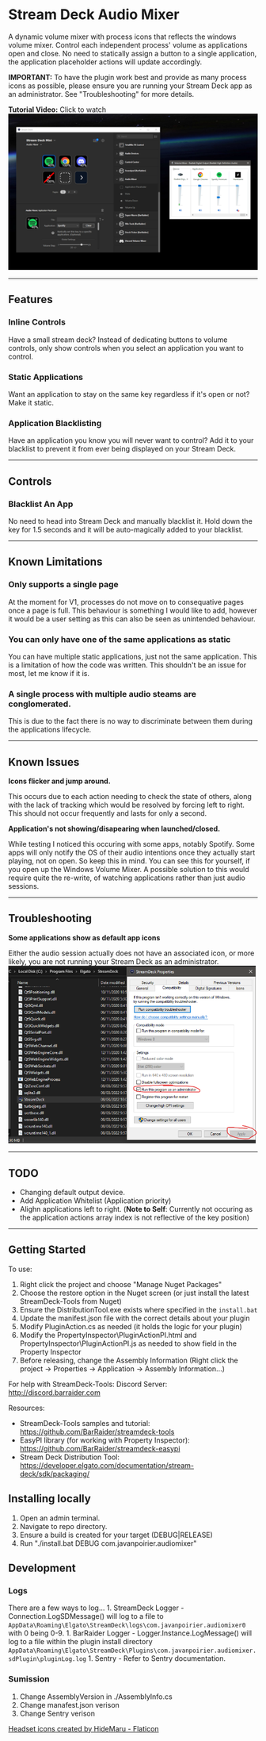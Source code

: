 # Stream Deck Audio Mixer

A dynamic volume mixer with process icons that reflects the windows volume mixer. Control each independent process' volume as applications open and close. No need to statically assign a button to
a single application, the application placeholder actions will update accordingly.

**IMPORTANT:** To have the plugin work best and provide as many process icons as possible, please ensure you are running your Stream Deck app as an administrator. See "Troubleshooting" for more details.

**Tutorial Video:** Click to watch
<a href="https://www.youtube.com/watch?v=26_o4-roURs" title="Link Title"><img src="https://github.com/JavanPoirier/AudioMixer/blob/master/Previews/1-preview.png" alt="Click to watch" /></a>

---

## Features
### Inline Controls
Have a small stream deck? Instead of dedicating buttons to volume controls, only show controls when you select an application you want to control.

### Static Applications
Want an application to stay on the same key regardless if it's open or not? Make it static.
		
### Application Blacklisting
Have an application you know you will never want to control? Add it to your blacklist to prevent it from ever being displayed on your Stream Deck.
		
---

## Controls
### Blacklist An App 
No need to head into Stream Deck and manually blacklist it. Hold down the key for 1.5 seconds and it will be
auto-magically added to your blacklist.

---

## Known Limitations
### Only supports a single page
At the moment for V1, processes do not move on to consequative pages once a page is full. This behaviour is something I would like to add, however it would
be a user setting as this can also be seen as unintended behaviour.

### You can only have one of the same applications as static
You can have multiple static applications, just not the same application. This is a limitation of how the code was written. 
This shouldn't be an issue for most, let me know if it is.

### A single process with multiple audio steams are conglomerated.
This is due to the fact there is no way to discriminate between them during the applications lifecycle.

---

## Known Issues
**Icons flicker and jump around.** <br/>

This occurs due to each action needing to check the state of others, along with the lack of tracking which would be resolved by forcing left to right. 
This should not occur frequently and lasts for only a second.


**Application's not showing/disapearing when launched/closed.** <br/>

While testing I noticed this occuring with some apps, notably Spotify. Some apps will only notify the OS
of their audio intentions once they actually start playing, not on open. So keep this in mind. You can see this for yourself, if you open up the Windows Volume Mixer.
A possible solution to this would require quite the re-write, of watching applications rather than just audio sessions.

---

## Troubleshooting

**Some applications show as default app icons**

Either the audio session actually does not have an associated icon, or more likely, you are not running your Stream Deck as an administrator.
<img src="https://github.com/JavanPoirier/AudioMixer/blob/master/Images/StreamDeckRunAsAdmin.png" alt="StreamDeckRunAsAdmin" />

---

## TODO
- Changing default output device.
- Add Application Whitelist (Application priority)
- Alighn applications left to right. (**Note to Self**: Currently not occuring as the application actions array index is not reflective of the key position)

---

## Getting Started

To use:
1. Right click the project and choose "Manage Nuget Packages"
1. Choose the restore option in the Nuget screen (or just install the latest StreamDeck-Tools from Nuget)
1. Ensure the DistributionTool.exe exists where specified in the `install.bat`
1. Update the manifest.json file with the correct details about your plugin
1. Modify PluginAction.cs as needed (it holds the logic for your plugin)
1. Modify the PropertyInspector\PluginActionPI.html and PropertyInspector\PluginActionPI.js as needed to show field in the Property Inspector
1. Before releasing, change the Assembly Information (Right click the project -> Properties -> Application -> Assembly Information...)

For help with StreamDeck-Tools:
	Discord Server: http://discord.barraider.com

Resources:
* StreamDeck-Tools samples and tutorial: https://github.com/BarRaider/streamdeck-tools
* EasyPI library (for working with Property Inspector): https://github.com/BarRaider/streamdeck-easypi
* Stream Deck Distribution Tool: https://developer.elgato.com/documentation/stream-deck/sdk/packaging/

## Installing locally

1. Open an admin terminal.
2. Navigate to repo directory.
3. Ensure a build is created for your target (DEBUG|RELEASE)
4. Run "./install.bat DEBUG com.javanpoirier.audiomixer" 

## Development

### Logs
There are a few  ways to log...
	1. StreamDeck Logger - Connection.LogSDMessage() will log to a file to `AppData\Roaming\Elgato\StreamDeck\logs\com.javanpoirier.audiomixer0` with 0 being 0-9.
	1. BarRaider Logger - Logger.Instance.LogMessage() will log to a file within the plugin install directory `AppData\Roaming\Elgato\StreamDeck\Plugins\com.javanpoirier.audiomixer.sdPlugin\pluginLog.log`
	1. Sentry - Refer to Sentry documentation.

### Sumission
1. Change AssemblyVersion in ./AssemblyInfo.cs
1. Change manafest.json verison
1. Change Sentry verison

<a href="https://www.flaticon.com/free-icons/headset" title="headset icons">Headset icons created by HideMaru - Flaticon</a>
